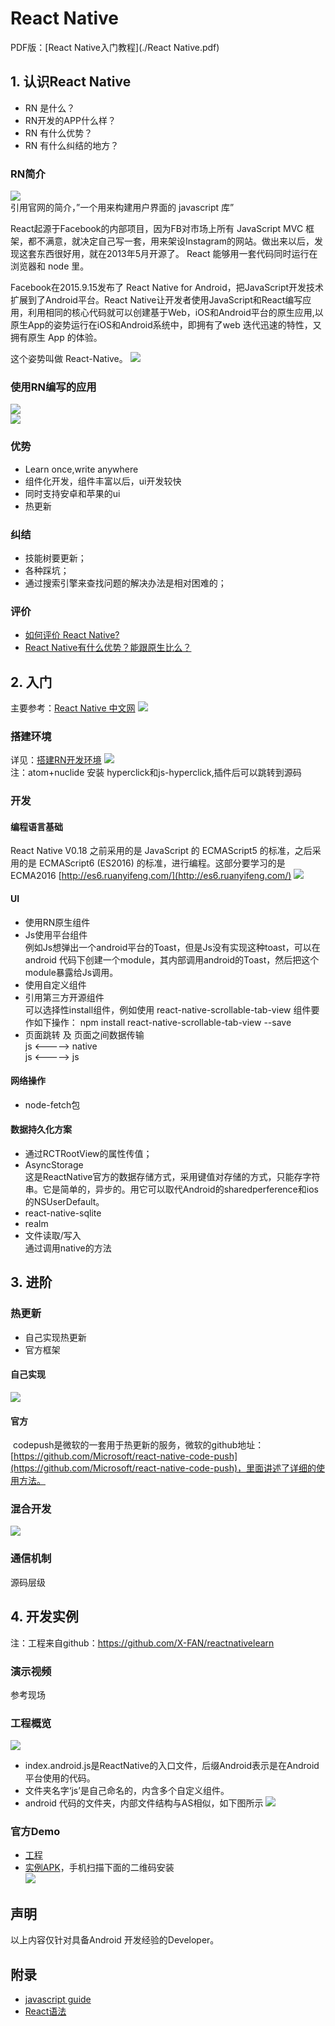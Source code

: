 # React Native
PDF版：[React Native入门教程](./React Native.pdf)

## 1. 认识React Native
* RN 是什么？
* RN开发的APP什么样？
* RN 有什么优势？
* RN 有什么纠结的地方？

### RN简介
![](./image/1.png)  
引用官网的简介，”一个用来构建用户界面的 javascript 库”

React起源于Facebook的内部项目，因为FB对市场上所有 JavaScript MVC 框架，都不满意，就决定自己写一套，用来架设Instagram的网站。做出来以后，发现这套东西很好用，就在2013年5月开源了。
React 能够用一套代码同时运行在浏览器和 node 里。

Facebook在2015.9.15发布了 React Native for Android，把JavaScript开发技术扩展到了Android平台。React Native让开发者使用JavaScript和React编写应用，利用相同的核心代码就可以创建基于Web，iOS和Android平台的原生应用,以原生App的姿势运行在iOS和Android系统中，即拥有了web 迭代迅速的特性，又拥有原生 App 的体验。

这个姿势叫做 React-Native。
![](./image/2.png)  

### 使用RN编写的应用
![](./image/3.png)  
![](./image/4.png)  

### 优势
* Learn once,write anywhere
* 组件化开发，组件丰富以后，ui开发较快
* 同时支持安卓和苹果的ui
* 热更新

### 纠结
* 技能树要更新；
* 各种踩坑；
* 通过搜索引擎来查找问题的解决办法是相对困难的；

### 评价
* [如何评价 React Native?](https://www.zhihu.com/question/27852694?sort=created)
* [React Native有什么优势？能跟原生比么？](https://www.zhihu.com/question/36722811?sort=created)

## 2. 入门
主要参考：[React Native 中文网](http://reactnative.cn)
![](./image/5.png)  

### 搭建环境
详见：[搭建RN开发环境](http://reactnative.cn/docs/0.39/getting-started.html)
![](./image/6.png)  
注：atom+nuclide 安装 hyperclick和js-hyperclick,插件后可以跳转到源码

### 开发
#### 编程语言基础  
React Native V0.18 之前采用的是 JavaScript 的 ECMAScript5 的标准，之后采用的是 ECMAScript6 (ES2016) 的标准，进行编程。这部分要学习的是 ECMA2016 [http://es6.ruanyifeng.com/](http://es6.ruanyifeng.com/)
![](./image/7.png)

#### UI
* 使用RN原生组件
* Js使用平台组件  
例如Js想弹出一个android平台的Toast，但是Js没有实现这种toast，可以在android 代码下创建一个module，其内部调用android的Toast，然后把这个module暴露给Js调用。
* 使用自定义组件
* 引用第三方开源组件  
可以选择性install组件，例如使用 react-native-scrollable-tab-view 组件要作如下操作：
npm install react-native-scrollable-tab-view --save
* 页面跳转 及 页面之间数据传输  
js <-----> native  
js <-----> js

#### 网络操作
* node-fetch包

#### 数据持久化方案
* 通过RCTRootView的属性传值；
* AsyncStorage  
这是ReactNative官方的数据存储方式，采用键值对存储的方式，只能存字符串。它是简单的，异步的。用它可以取代Android的sharedperference和ios的NSUserDefault。
* react-native-sqlite
* realm
* 文件读取/写入  
通过调用native的方法

## 3. 进阶
### 热更新
* 自己实现热更新
* 官方框架

#### 自己实现
![](./image/8.png)

#### 官方
 codepush是微软的一套用于热更新的服务，微软的github地址：[https://github.com/Microsoft/react-native-code-push](https://github.com/Microsoft/react-native-code-push)，里面讲述了详细的使用方法。

### 混合开发
![](./image/9.png)

### 通信机制
源码层级

## 4. 开发实例
注：工程来自github：https://github.com/X-FAN/reactnativelearn

### 演示视频
参考现场

### 工程概览
![](./image/10.png)

* index.android.js是ReactNative的入口文件，后缀Android表示是在Android平台使用的代码。
* 文件夹名字‘js’是自己命名的，内含多个自定义组件。
* android 代码的文件夹，内部文件结构与AS相似，如下图所示
![](./image/11.png)

### 官方Demo
* [工程](https://github.com/facebook/react-native#examples)
* [实例APK](./UIExploerer_Release_V1.0.apk)，手机扫描下面的二维码安装  
![](./image/app-qrcode-rn_demo.png)

## 声明
以上内容仅针对具备Android 开发经验的Developer。

## 附录
* [javascript guide](https://github.com/airbnb/javascript)
* [React语法](https://facebook.github.io/react/)
